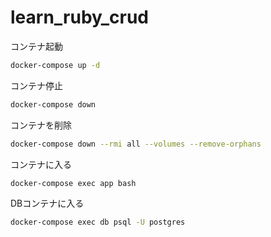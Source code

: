 # learn_ruby_crud

コンテナ起動

```zsh
docker-compose up -d
```

コンテナ停止

```zsh
docker-compose down
```

コンテナを削除

```zsh
docker-compose down --rmi all --volumes --remove-orphans
```

コンテナに入る

```zsh
docker-compose exec app bash
```

DBコンテナに入る

```zsh
docker-compose exec db psql -U postgres
```
